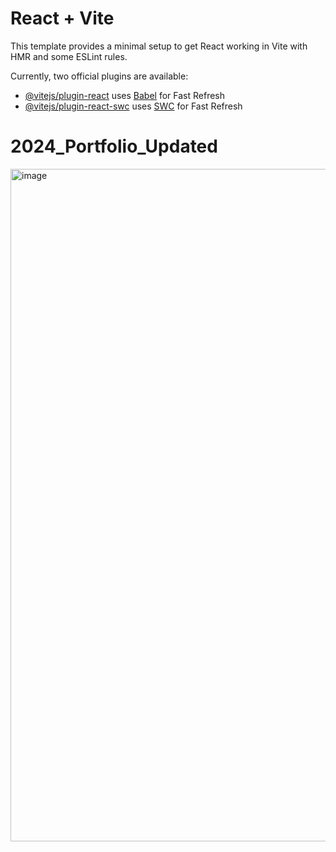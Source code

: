 # React + Vite

This template provides a minimal setup to get React working in Vite with HMR and some ESLint rules.

Currently, two official plugins are available:

- [@vitejs/plugin-react](https://github.com/vitejs/vite-plugin-react/blob/main/packages/plugin-react/README.md) uses [Babel](https://babeljs.io/) for Fast Refresh
- [@vitejs/plugin-react-swc](https://github.com/vitejs/vite-plugin-react-swc) uses [SWC](https://swc.rs/) for Fast Refresh
# 2024_Portfolio_Updated

<img width="1076" alt="image" src="https://github.com/KristinaMacias/CodingChallenges/assets/85779959/43f33dd4-d816-4a95-8842-7d0159a97c64">

